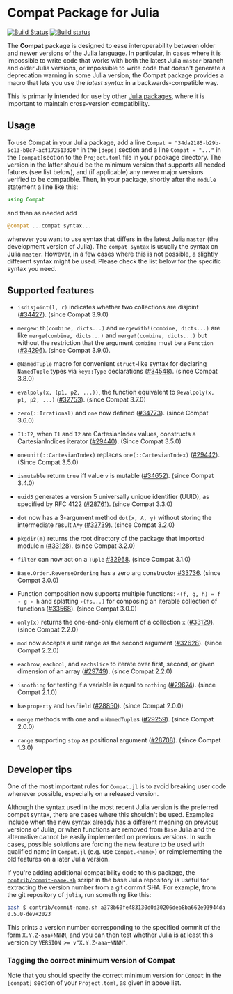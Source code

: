 # Compat Package for Julia

[![Build Status](https://travis-ci.org/JuliaLang/Compat.jl.svg?branch=master)](https://travis-ci.org/JuliaLang/Compat.jl)
[![Build status](https://ci.appveyor.com/api/projects/status/github/JuliaLang/Compat.jl?branch=master)](https://ci.appveyor.com/project/quinnj/compat-jl/branch/master)

The **Compat** package is designed to ease interoperability between
older and newer versions of the [Julia
language](http://julialang.org/).  In particular, in cases where it is
impossible to write code that works with both the latest Julia
`master` branch and older Julia versions, or impossible to write code
that doesn't generate a deprecation warning in some Julia version, the
Compat package provides a macro that lets you use the *latest syntax*
in a backwards-compatible way.

This is primarily intended for use by other [Julia
packages](https://julialang.github.io/Pkg.jl/v1/creating-packages/), where
it is important to maintain cross-version compatibility.

## Usage

To use Compat in your Julia package, add a line
`Compat = "34da2185-b29b-5c13-b0c7-acf172513d20"` in the `[deps]` section
and a line `Compat = "..."` in the `[compat]`section to the `Project.toml` file
in your package directory. The version in the latter should be the minimum
version that supports all needed fatures (see list below), and (if applicable)
any newer major versions verified to be compatible. Then, in your package,
shortly after the `module` statement a line like this:

```julia
using Compat
```

and then as needed add

```julia
@compat ...compat syntax...
```

wherever you want to use syntax that differs in the latest Julia
`master` (the development version of Julia). The `compat syntax` is usually
the syntax on Julia `master`. However, in a few cases where this is not possible,
a slightly different syntax might be used.
Please check the list below for the specific syntax you need.

## Supported features

* `isdisjoint(l, r)` indicates whether two collections are disjoint ([#34427]). (since Compat 3.9.0)

* `mergewith(combine, dicts...)` and `mergewith!(combine, dicts...)` are like
  `merge(combine, dicts...)` and `merge!(combine, dicts...)` but without the restriction
  that the argument `combine` must be a `Function` ([#34296]). (since Compat 3.9.0).

* `@NamedTuple` macro for convenient `struct`-like syntax for declaring
`NamedTuple` types via `key::Type` declarations ([#34548]). (since Compat 3.8.0)

* `evalpoly(x, (p1, p2, ...))`, the function equivalent to `@evalpoly(x, p1, p2, ...)`
  ([#32753]). (since Compat 3.7.0)

* `zero(::Irrational)` and `one` now defined ([#34773]). (since Compat 3.6.0)

* `I1:I2`, when `I1` and `I2` are CartesianIndex values, constructs a CartesianIndices
  iterator ([#29440]). (Since Compat 3.5.0)

* `oneunit(::CartesianIndex)` replaces `one(::CartesianIndex)` ([#29442]). (Since Compat 3.5.0)

* `ismutable` return `true` iff value `v` is mutable ([#34652]). (since Compat 3.4.0)

* `uuid5` generates a version 5 universally unique identifier (UUID), as specified by RFC 4122 ([#28761]). (since Compat 3.3.0)

* `dot` now has a 3-argument method `dot(x, A, y)` without storing the intermediate result `A*y` ([#32739]). (since Compat 3.2.0)

* `pkgdir(m)` returns the root directory of the package that imported module `m` ([#33128]). (since Compat 3.2.0)

* `filter` can now act on a `Tuple` [#32968]. (since Compat 3.1.0)

* `Base.Order.ReverseOrdering` has a zero arg constructor [#33736]. (since Compat 3.0.0)

* Function composition now supports multiple functions: `∘(f, g, h) = f ∘ g ∘ h`
  and splatting `∘(fs...)` for composing an iterable collection of functions ([#33568]).  (since Compat 3.0.0)

* `only(x)` returns the one-and-only element of a collection `x` ([#33129]). (since Compat 2.2.0)

* `mod` now accepts a unit range as the second argument ([#32628]). (since Compat 2.2.0)

* `eachrow`, `eachcol`, and `eachslice` to iterate over first, second, or given dimension
  of an array ([#29749]). (since Compat 2.2.0)

* `isnothing` for testing if a variable is equal to `nothing` ([#29674]).  (since Compat 2.1.0)

* `hasproperty` and `hasfield` ([#28850]).  (since Compat 2.0.0)

* `merge` methods with one and `n` `NamedTuple`s ([#29259]). (since Compat 2.0.0)

* `range` supporting `stop` as positional argument ([#28708]). (since Compat 1.3.0)


## Developer tips

One of the most important rules for `Compat.jl` is to avoid breaking user code
whenever possible, especially on a released version.

Although the syntax used in the most recent Julia version
is the preferred compat syntax, there are cases where this shouldn't be used.
Examples include when the new syntax already has a different meaning
on previous versions of Julia, or when functions are removed from `Base`
Julia and the alternative cannot be easily implemented on previous versions.
In such cases, possible solutions are forcing the new feature to be used with
qualified name in `Compat.jl` (e.g. use `Compat.<name>`) or
reimplementing the old features on a later Julia version.

If you're adding additional compatibility code to this package, the [`contrib/commit-name.sh`](https://github.com/JuliaLang/julia/blob/master/contrib/commit-name.sh) script in the base Julia repository is useful for extracting the version number from a git commit SHA. For example, from the git repository of `julia`, run something like this:

```sh
bash $ contrib/commit-name.sh a378b60fe483130d0d30206deb8ba662e93944da
0.5.0-dev+2023
```

This prints a version number corresponding to the specified commit of the form
`X.Y.Z-aaa+NNNN`, and you can then test whether Julia
is at least this version by `VERSION >= v"X.Y.Z-aaa+NNNN"`.

### Tagging the correct minimum version of Compat

Note that you should specify the correct minimum version for `Compat` in the
`[compat]` section of your `Project.toml`, as given in above list.

[#28708]: https://github.com/JuliaLang/julia/issues/28708
[#28761]: https://github.com/JuliaLang/julia/issues/28761
[#28850]: https://github.com/JuliaLang/julia/issues/28850
[#29259]: https://github.com/JuliaLang/julia/issues/29259
[#29440]: https://github.com/JuliaLang/julia/issues/29440
[#29442]: https://github.com/JuliaLang/julia/issues/29442
[#29674]: https://github.com/JuliaLang/julia/issues/29674
[#29749]: https://github.com/JuliaLang/julia/issues/29749
[#32628]: https://github.com/JuliaLang/julia/issues/32628
[#32739]: https://github.com/JuliaLang/julia/issues/32739
[#32753]: https://github.com/JuliaLang/julia/issues/32753
[#32968]: https://github.com/JuliaLang/julia/issues/32968
[#33128]: https://github.com/JuliaLang/julia/issues/33128
[#33129]: https://github.com/JuliaLang/julia/issues/33129
[#33568]: https://github.com/JuliaLang/julia/issues/33568
[#33736]: https://github.com/JuliaLang/julia/issues/33736
[#34296]: https://github.com/JuliaLang/julia/issues/34296
[#34427]: https://github.com/JuliaLang/julia/issues/34427
[#34548]: https://github.com/JuliaLang/julia/issues/34548
[#34652]: https://github.com/JuliaLang/julia/issues/34652
[#34773]: https://github.com/JuliaLang/julia/issues/34773
